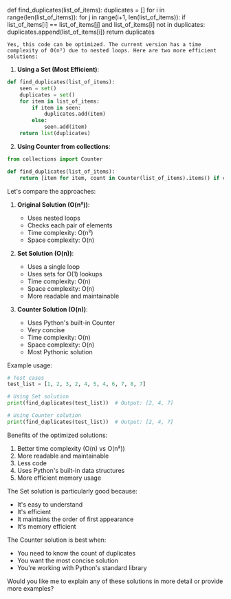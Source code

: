 def find_duplicates(list_of_items):
    duplicates = []
    for i in range(len(list_of_items)):
        for j in range(i+1, len(list_of_items)):
            if list_of_items[i] == list_of_items[j] and list_of_items[i] not in duplicates:
                duplicates.append(list_of_items[i])
    return duplicates





    Yes, this code can be optimized. The current version has a time complexity of O(n²) due to nested loops. Here are two more efficient solutions:

1. **Using a Set (Most Efficient)**:
```python
def find_duplicates(list_of_items):
    seen = set()
    duplicates = set()
    for item in list_of_items:
        if item in seen:
            duplicates.add(item)
        else:
            seen.add(item)
    return list(duplicates)
```

2. **Using Counter from collections**:
```python
from collections import Counter

def find_duplicates(list_of_items):
    return [item for item, count in Counter(list_of_items).items() if count > 1]
```

Let's compare the approaches:

1. **Original Solution (O(n²))**:
   - Uses nested loops
   - Checks each pair of elements
   - Time complexity: O(n²)
   - Space complexity: O(n)

2. **Set Solution (O(n))**:
   - Uses a single loop
   - Uses sets for O(1) lookups
   - Time complexity: O(n)
   - Space complexity: O(n)
   - More readable and maintainable

3. **Counter Solution (O(n))**:
   - Uses Python's built-in Counter
   - Very concise
   - Time complexity: O(n)
   - Space complexity: O(n)
   - Most Pythonic solution

Example usage:
```python
# Test cases
test_list = [1, 2, 3, 2, 4, 5, 4, 6, 7, 8, 7]

# Using Set solution
print(find_duplicates(test_list))  # Output: [2, 4, 7]

# Using Counter solution
print(find_duplicates(test_list))  # Output: [2, 4, 7]
```

Benefits of the optimized solutions:
1. Better time complexity (O(n) vs O(n²))
2. More readable and maintainable
3. Less code
4. Uses Python's built-in data structures
5. More efficient memory usage

The Set solution is particularly good because:
- It's easy to understand
- It's efficient
- It maintains the order of first appearance
- It's memory efficient

The Counter solution is best when:
- You need to know the count of duplicates
- You want the most concise solution
- You're working with Python's standard library

Would you like me to explain any of these solutions in more detail or provide more examples?

